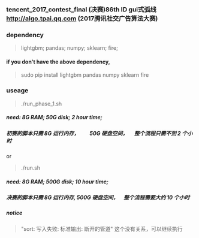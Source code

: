 ### tencent_2017_contest_final  (决赛)86th   ID   gui式弧线    http://algo.tpai.qq.com (2017腾讯社交广告算法大赛)




### dependency
> lightgbm;     pandas;     numpy;      sklearn;   fire;
#### if you don't have the above dependency,
> sudo pip install lightgbm  pandas  numpy  sklearn   fire



### useage

> ./run_phase_1.sh
##### need:      8G RAM;       50G disk;     2 hour time;
##### 初赛的脚本只需 8G 运行内存，　　50G 硬盘空间，　 整个流程只需不到 2 个小时


or 


> ./run.sh
##### need:      8G RAM;       500G disk;    10 hour time;
##### 决赛的脚本只需 8G 运行内存,    500G 硬盘空间，　整个流程需要大约 10 个小时




##### notice 
> "sort: 写入失败: 标准输出: 断开的管道"         这个没有关系，可以继续执行
